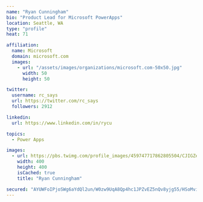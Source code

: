 ```yaml
---
name: "Ryan Cunningham"
bio: "Product Lead for Microsoft PowerApps"
location: Seattle, WA
type: "profile"
heat: 71

affiliation:
  name: Microsoft
  domain: microsoft.com
  images:
    - url: "/assets/images/organizations/microsoft.com-50x50.jpg"
      width: 50
      height: 50

twitter:
  username: rc_says
  url: https://twitter.com/rc_says
  followers: 2912

linkedin:
  url: https://www.linkedin.com/in/rycu

topics:
  - Power Apps

images:
  - url: https://pbs.twimg.com/profile_images/459747717862805504/CJIGZejd_400x400.png
    width: 400
    height: 400
    isCached: true
    title: "Ryan Cunningham"

secured: "AYUWFoIPjoSWg6aYdQl2un/W0zw9UqA8Qp4hc1JPZvEZ5nQv8yjg55/HSoMvijaQcsYyMUM5zghDmQHMkJV9iN7WQ02lPX04lyTu7j30B/tEuYHkKQ7kVV514jjtPOHmyl3sLHUdahGkXBe2jJzaucR3eA2WEui5XLXDJq9uUUyPJTm1WYqO+t7H9MmzfWHUFHntA5aPTcylKqTClPCGapewnrXP8Gf3iF2ZdBuPD5kimpUua1JZ4cG6bobm4+KRxk/in/hKxXkc033p8TKXBkMRPtkvgMky4ISlK3pBaUS1q+SPrvIkUJe2vkGfyEaon3sKTmbZSyWTHzsoYp2AddnXtp5ofY58tBpORv6EFd2BH//oLC+nkzTT2aGVoP9WGU8nXjs92uGtlf+Szk34R7swKUVnB9e9IGKLfg28dAw=;Jw/0ZLZcAdTrOJVGEkXtuQ=="
---
```


